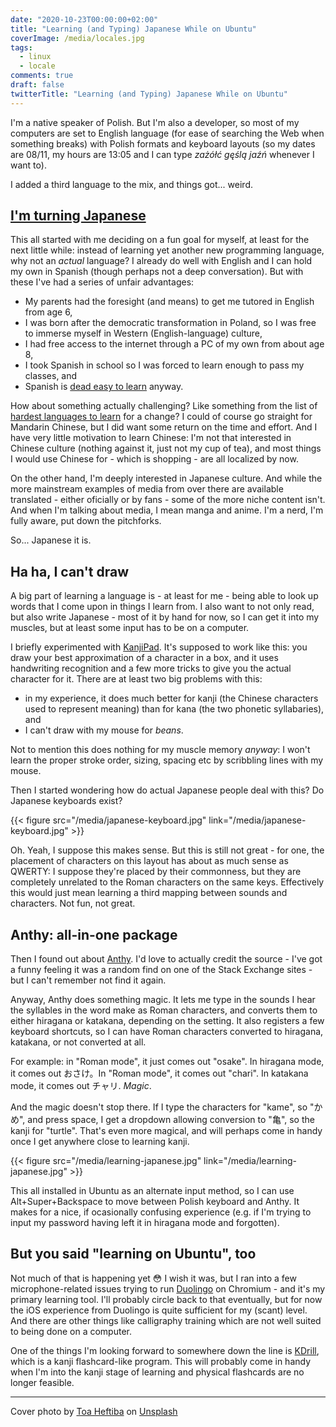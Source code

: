 ```yaml
---
date: "2020-10-23T00:00:00+02:00"
title: "Learning (and Typing) Japanese While on Ubuntu"
coverImage: /media/locales.jpg
tags:
  - linux 
  - locale 
comments: true
draft: false
twitterTitle: "Learning (and Typing) Japanese While on Ubuntu"
---
```


I'm a native speaker of Polish. But I'm also a developer, so most of my computers are set to English language (for ease of searching the Web when something breaks) with Polish formats and keyboard layouts (so my dates are 08/11, my hours are 13:05 and I can type _zażółć gęślą jaźń_ whenever I want to).

I added a third language to the mix, and things got... weird.

<!--more-->

## [I'm turning Japanese](https://www.youtube.com/watch?v=IWWwM2wwMww)

This all started with me deciding on a fun goal for myself, at least for the next little while: instead of learning yet another new programming language, why not an _actual_ language? I already do well with English and I can hold my own in Spanish (though perhaps not a deep conversation). But with these I've had a series of unfair advantages:

* My parents had the foresight (and means) to get me tutored in English from age 6,
* I was born after the democratic transformation in Poland, so I was free to immerse myself in Western (English-language) culture,
* I had free access to the internet through a PC of my own from about age 8,
* I took Spanish in school so I was forced to learn enough to pass my classes, and
* Spanish is [dead easy to learn](https://blog.busuu.com/easiest-language-to-learn/) anyway.

How about something actually challenging? Like something from the list of [hardest languages to learn](https://unbabel.com/blog/japanese-finnish-or-chinese-the-10-hardest-languages-for-english-speakers-to-learn/) for a change? I could of course go straight for Mandarin Chinese, but I did want some return on the time and effort. And I have very little motivation to learn Chinese: I'm not that interested in Chinese culture (nothing against it, just not my cup of tea), and most things I would use Chinese for - which is shopping - are all localized by now.

On the other hand, I'm deeply interested in Japanese culture. And while the more mainstream examples of media from over there are available translated - either oficially or by fans - some of the more niche content isn't. And when I'm talking about media, I mean manga and anime. I'm a nerd, I'm fully aware, put down the pitchforks.

So... Japanese it is.

## Ha ha, I can't draw

A big part of learning a language is - at least for me - being able to look up words that I come upon in things I learn from. I also want to not only read, but also write Japanese - most of it by hand for now, so I can get it into my muscles, but at least some input has to be on a computer.

I briefly experimented with [KanjiPad](https://fishsoup.net/software/kanjipad/). It's supposed to work like this: you draw your best approximation of a character in a box, and it uses handwriting recognition and a few more tricks to give you the actual character for it. There are at least two big problems with this:

* in my experience, it does much better for kanji (the Chinese characters used to represent meaning) than for kana (the two phonetic syllabaries), and
* I can't draw with my mouse for _beans_.

Not to mention this does nothing for my muscle memory _anyway_: I won't learn the proper stroke order, sizing, spacing etc by scribbling lines with my mouse.

Then I started wondering how do actual Japanese people deal with this? Do Japanese keyboards exist?

{{< figure src="/media/japanese-keyboard.jpg" link="/media/japanese-keyboard.jpg" >}}

Oh. Yeah, I suppose this makes sense. But this is still not great - for one, the placement of characters on this layout has about as much sense as QWERTY: I suppose they're placed by their commonness, but they are completely unrelated to the Roman characters on the same keys. Effectively this would just mean learning a third mapping between sounds and characters. Not fun, not great.

## Anthy: all-in-one package

Then I found out about [Anthy](https://en.wikipedia.org/wiki/Anthy). I'd love to actually credit the source - I've got a funny feeling it was a random find on one of the Stack Exchange sites - but I can't remember not find it again.

Anyway, Anthy does something magic. It lets me type in the sounds I hear the syllables in the word make as Roman characters, and converts them to either hiragana or katakana, depending on the setting. It also registers a few keyboard shortcuts, so I can have Roman characters converted to hiragana, katakana, or not converted at all.

For example: in "Roman mode", it just comes out "osake". In hiragana mode, it comes out おさけ。In "Roman mode", it comes out "chari". In katakana mode, it comes out チャリ. _Magic_.

And the magic doesn't stop there. If I type the characters for "kame", so "かめ", and press space, I get a dropdown allowing conversion to "亀", so the kanji for "turtle". That's even more magical, and will perhaps come in handy once I get anywhere close to learning kanji.

{{< figure src="/media/learning-japanese.jpg" link="/media/learning-japanese.jpg" >}}

This all installed in Ubuntu as an alternate input method, so I can use Alt+Super+Backspace to move between Polish keyboard and Anthy. It makes for a nice, if ocasionally confusing experience (e.g. if I'm trying to input my password having left it in hiragana mode and forgotten).

## But you said "learning on Ubuntu", too

Not much of that is happening yet 😳 I wish it was, but I ran into a few microphone-related issues trying to run [Duolingo](https://www.duolingo.com/) on Chromium - and it's my primary learning tool. I'll probably circle back to that eventually, but for now the iOS experience from Duolingo is quite sufficient for my (scant) level. And there are other things like calligraphy training which are not well suited to being done on a computer.

One of the things I'm looking forward to somewhere down the line is [KDrill](http://www.bolthole.com/kdrill/), which is a kanji flashcard-like program. This will probably come in handy when I'm into the kanji stage of learning and physical flashcards are no longer feasible.

---

Cover photo by [Toa Heftiba](https://unsplash.com/@heftiba?utm_source=unsplash&amp;utm_medium=referral&amp;utm_content=creditCopyText) on [Unsplash](https://unsplash.com/s/photos/indoor?utm_source=unsplash&amp;utm_medium=referral&amp;utm_content=creditCopyText">Unsplash)
